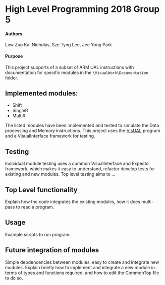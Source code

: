 # High Level Programming 2018 Group 5
#### Authors
Low Zuo Kai Nicholas, Sze Tyng Lee, Jee Yong Park

#### Purpose
This project supports of a subset of ARM UAL instructions with documentation for specific modules in the `\VisualWork\Documentation` folder.

## Implemented modules:
- Shift
- SingleR
- MultiR

The listed modules have been implemented and tested to simulate the Data processing and Memory instructions. This project uses the [VisUAL](https://salmanarif.bitbucket.io/visual/index.html) program and a VisualInterface framework for testing. 

## Testing
Individual module testing uses a common VisualInterface and Expecto framework, which makes it easy to understand, refactor develop tests for existing and new modules. 
Top level testing aims to ...

## Top Level functionality
Explain how the code integrates the existing modules, how it does multi-pass to read a program.

## Usage
Example scripts to run program.

## Future integration of modules
Simple depdencencies between modules, easy to create and integrate new modules. 
Explain briefly how to implement and integrate a new module in terms of types and functions required. and how to edit the CommonTop file to do so.